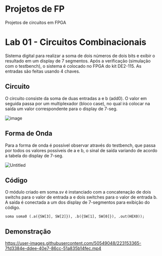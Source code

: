 # Projetos de FP
Projetos de circuitos em FPGA

# Lab 01 - Circuitos Combinacionais

Sistema digital para realizar a soma de dois números de dois bits e exibir o resultado em um display de 7 segmentos.
Após a verificação (simulação com o testbench), o sistema é colocado no FPGA do kit DE2-115. As entradas são feitas usando 4 chaves.


## Circuito

O circuito consiste da soma de duas entradas a e b (add0). 
O valor em seguida passa por um multiplexador (bloco case), no qual irá colocar na saída um valor correspondente para o display de 7-seg.

![image](https://user-images.githubusercontent.com/50549048/223150625-7990cce7-ddb7-407d-b0b6-a916fd83c33b.png)

## Forma de Onda

Para a forma de onda é possível observar através do testbench, que passa por todos os valores possíveis de a e b, o sinal de saída variando de acordo a tabela do display de 7-seg.

![Untitled](https://user-images.githubusercontent.com/50549048/223151470-cd678e64-7b8c-4419-b7c0-0734797b2f22.png)

## Código

O módulo criado em soma.sv é instanciado com a concatenação de dois switchs para o valor de entrada a e dois switches para o valor de entrada b. A saída é conectada a um dos display de 7-segmentos para exibição do código.
```
soma soma0 (.a({SW[3], SW[2]}), .b({SW[1], SW[0]}), .out(HEX0));
```

## Demonstração

https://user-images.githubusercontent.com/50549048/223153365-7fd3384e-ddee-40e7-86cc-51a835b14fec.mp4

